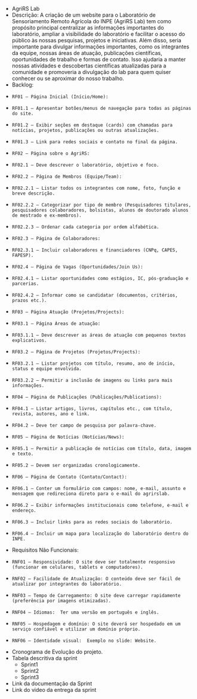 - AgriRS Lab
- Descrição: A criação de um website para o Laboratório de Sensoriamento Remoto Agrícola do INPE (AgriRS Lab) tem como propósito principal centralizar as informações importantes do laboratório, ampliar a visibilidade do laboratório e facilitar o acesso do público às nossas pesquisas, projetos e iniciativas. Além disso, seria importante para divulgar informações importantes, como os integrantes da equipe, nossas áreas de atuação, publicações científicas, oportunidades de trabalho e formas de contato. Isso ajudaria a manter nossas atividades e descobertas científicas atualizadas para a comunidade e promoveria a divulgação do lab para quem quiser conhecer ou se aproximar do nosso trabalho.
- Backlog:
-     RF01 – Página Inicial (Início/Home):
-     RF01.1 – Apresentar botões/menus de navegação para todas as páginas do site.
-     RF01.2 – Exibir seções em destaque (cards) com chamadas para notícias, projetos, publicações ou outras atualizações.
-     RF01.3 – Link para redes sociais e contato no final da página.
-     RF02 – Página sobre o AgriRS:
-     RF02.1 – Deve descrever o laboratório, objetivo e foco.
-     RF02.2 – Página de Membros (Equipe/Team):
-     RF02.2.1 – Listar todos os integrantes com nome, foto, função e breve descrição.
-     RF02.2.2 – Categorizar por tipo de membro (Pesquisadores titulares, pesquisadores colaboradores, bolsistas, alunos de doutorado alunos de mestrado e ex-membros).
-     RF02.2.3 – Ordenar cada categoria por ordem alfabética.
-     RF02.3 – Página de Colaboradores:
-     RF02.3.1 – Incluir colaboradores e financiadores (CNPq, CAPES, FAPESP).
-     RF02.4 – Página de Vagas (Oportunidades/Join Us):
-     RF02.4.1 – Listar oportunidades como estágios, IC, pós-graduação e parcerias.
-     RF02.4.2 – Informar como se candidatar (documentos, critérios, prazos etc.).
-     RF03 – Página Atuação (Projetos/Projects):
-     RF03.1 – Página Áreas de atuação:
-     RF03.1.1 – Deve descrever as áreas de atuação com pequenos textos explicativos.
-     RF03.2 – Página de Projetos (Projetos/Projects):
-     RF03.2.1 – Listar projetos com título, resumo, ano de início, status e equipe envolvida.
-     RF03.2.2 – Permitir a inclusão de imagens ou links para mais informações.
-     RF04 – Página de Publicações (Publicações/Publications):
-     RF04.1 – Listar artigos, livros, capítulos etc., com título, revista, autores, ano e link.
-     RF04.2 – Deve ter campo de pesquisa por palavra-chave.
-     RF05 – Página de Notícias (Notícias/News):
-     RF05.1 – Permitir a publicação de notícias com título, data, imagem e texto.
-     RF05.2 – Devem ser organizadas cronologicamente.
-     RF06 – Página de Contato (Contato/Contact):
-     RF06.1 – Conter um formulário com campos: nome, e-mail, assunto e mensagem que redireciona direto para o e-mail do agrirslab.
-     RF06.2 – Exibir informações institucionais como telefone, e-mail e endereço.
-     RF06.3 – Incluir links para as redes sociais do laboratório.
-     RF06.4 – Incluir um mapa para localização do laboratório dentro do INPE.
- Requisitos Não Funcionais:
-     RNF01 – Responsividade: O site deve ser totalmente responsivo (funcionar em celulares, tablets e computadores).
-     RNF02 – Facilidade de Atualização: O conteúdo deve ser fácil de atualizar por integrantes do laboratório.
-     RNF03 – Tempo de Carregamento: O site deve carregar rapidamente (preferência por imagens otimizadas).
-     RNF04 – Idiomas:  Ter uma versão em português e inglês.
-     RNF05 – Hospedagem e domínio: O site deverá ser hospedado em um serviço confiável e utilizar um domínio próprio.
-     RNF06 – Identidade visual:  Exemplo no slide: Website.

- Cronograma de Evolução do projeto.
- Tabela descritiva da sprint
    - Sprint1
    - Sprint2
    - Sprint3
- Link da documentação da Sprint
- Link do video da entrega da sprint
